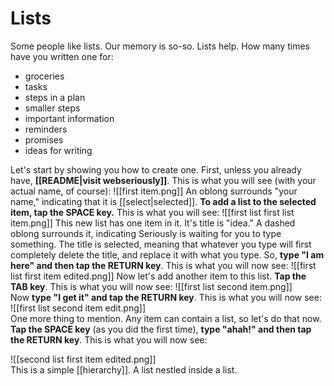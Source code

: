 # Lists

Some people like lists. Our memory is so-so. Lists help.  How many times have you written one for:

- groceries
- tasks
- steps in a plan
- smaller steps
- important information
- reminders
- promises
- ideas for writing

Let's start by showing you how to create one. First, unless you already have, **[[README|visit webseriously]]**. This is what you will see (with your actual name, of course):
![[first item.png]]
An oblong surrounds "your name," indicating that it is [[select|selected]]. **To add a list to the selected item, tap the SPACE key.** This is what you will see:
![[first list first list item.png]]
This new list has one item in it. It's title is "idea." A dashed oblong surrounds it, indicating Seriously is waiting for you to type something. The title is selected, meaning that whatever you type will first completely delete the title, and replace it with what you type. So, **type "I am here" and then tap the RETURN key**. This is what you will now see:
![[first list first item edited.png]] 
Now let's add another item to this list. **Tap the TAB key**. This is what you will now see:
![[first list second item.png]]  
Now **type "I get it" and tap the RETURN key**. This is what you will now see:
![[first list second item edit.png]]  
One more thing to mention. Any item can contain a list, so let's do that now. **Tap the SPACE key** (as you did the first time), **type "ahah!" and then tap the RETURN key**. This is what you will now see:

![[second list first item edited.png]]  
This is a simple [[hierarchy]]. A list nestled inside a list. 